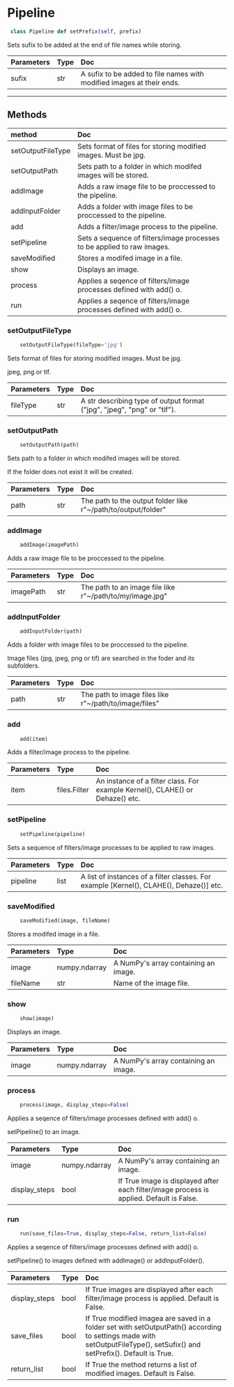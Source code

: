 # Pipeline 

``` python 
 class Pipeline def setPrefix(self, prefix) 
```

Sets sufix to be added at the end of file names while storing.

| Parameters    | Type             | Doc             |
|:-------|:-----------------|:----------------|
|         sufix | str |                 A sufix to be added to file names with modified images at                their ends. | 


--------- 

## Methods 

 
| method    | Doc             |
|:-------|:----------------|
| setOutputFileType | Sets format of files for storing modified images. Must be jpg. | 
| setOutputPath | Sets path to a folder in which modifed images will be stored. | 
| addImage | Adds a raw image file to be proccessed to the pipeline. | 
| addInputFolder | Adds a folder with image files to be proccessed to the pipeline. | 
| add | Adds a filter/image process to the pipeline. | 
| setPipeline | Sets a sequence of filters/image processes to be applied to raw images. | 
| saveModified | Stores a modifed image in a file. | 
| show | Displays an image. | 
| process | Applies a seqence of filters/image processes defined with add() o. | 
| run | Applies a seqence of filters/image processes defined with add() o. | 
 
 

### setOutputFileType

``` python 
    setOutputFileType(fileType='jpg') 
```


Sets format of files for storing modified images. Must be jpg.

jpeg, png or tif.

| Parameters    | Type             | Doc             |
|:-------|:-----------------|:----------------|
|         fileType | str |                 A str describing type of output format ("jpg", "jpeg",                "png" or "tif"). | 


### setOutputPath

``` python 
    setOutputPath(path) 
```


Sets path to a folder in which modifed images will be stored.

If the folder does not exist it will be created.

| Parameters    | Type             | Doc             |
|:-------|:-----------------|:----------------|
|         path | str |                 The path to the output folder like r"~/path/to/output/folder" | 


### addImage

``` python 
    addImage(imagePath) 
```


Adds a raw image file to be proccessed to the pipeline.

| Parameters    | Type             | Doc             |
|:-------|:-----------------|:----------------|
|         imagePath | str |                 The path to an image file like r"~/path/to/my/image.jpg" | 


### addInputFolder

``` python 
    addInputFolder(path) 
```


Adds a folder with image files to be proccessed to the pipeline.

Image files (jpg, jpeg, png or tif) are searched in the foder
and its subfolders.

| Parameters    | Type             | Doc             |
|:-------|:-----------------|:----------------|
|         path | str |                 The path to image files like r"~/path/to/image/files" | 


### add

``` python 
    add(item) 
```


Adds a filter/image process to the pipeline.

| Parameters    | Type             | Doc             |
|:-------|:-----------------|:----------------|
|         item | files.Filter |                 An instance of a filter class. For example Kernel(),                CLAHE() or Dehaze() etc. | 


### setPipeline

``` python 
    setPipeline(pipeline) 
```


Sets a sequence of filters/image processes to be applied to raw images.

| Parameters    | Type             | Doc             |
|:-------|:-----------------|:----------------|
|         pipeline | list |                 A list of instances of a filter classes.                For example [Kernel(), CLAHE(), Dehaze()] etc. | 


### saveModified

``` python 
    saveModified(image, fileName) 
```


Stores a modifed image in a file.

| Parameters    | Type             | Doc             |
|:-------|:-----------------|:----------------|
|         image | numpy.ndarray |                 A NumPy's array containing an image. | 
|         fileName | str |                 Name of the image file. | 


### show

``` python 
    show(image) 
```


Displays an image.

| Parameters    | Type             | Doc             |
|:-------|:-----------------|:----------------|
|         image | numpy.ndarray |                 A NumPy's array containing an image. | 


### process

``` python 
    process(image, display_steps=False) 
```


Applies a seqence of filters/image processes defined with add() o.

setPipeline() to an image.

| Parameters    | Type             | Doc             |
|:-------|:-----------------|:----------------|
|         image | numpy.ndarray |                 A NumPy's array containing an image. | 
|         display_steps | bool |                 If True image is displayed after each filter/image process                is applied. Default is False. | 


### run

``` python 
    run(save_files=True, display_steps=False, return_list=False) 
```


Applies a seqence of filters/image processes defined with add() o.

setPipeline() to images defined with addImage() or addInputFolder().

| Parameters    | Type             | Doc             |
|:-------|:-----------------|:----------------|
|         display_steps | bool |                 If True images are displayed after each filter/image                process is applied. Default is False. | 
|         save_files | bool |                 If True modified imagea are saved in a folder set with                setOutputPath() according to settings made with                setOutputFileType(), setSufix() and setPrefix().                Default is True. | 
|         return_list | bool |                 If True the method returns a list of modified images.                Default is False. | 
